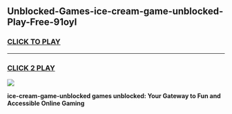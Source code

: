 
## Unblocked-Games-ice-cream-game-unblocked-Play-Free-91oyl
<h3>
<a href="https://premium76.site?title=ice-cream-game-unblocked&ref=22A">CLICK TO PLAY</a></h3>
<hr>

<h3>
<a href="https://premium76.site?title=ice-cream-game-unblocked&ref=22A">CLICK 2 PLAY</a>
  
</h3>

<a href="https://premium76.site?title=ice-cream-game-unblocked&ref=22A"><img src="https://clearcache.store/games.png"></a>


**ice-cream-game-unblocked games unblocked: Your Gateway to Fun and Accessible Online Gaming**
